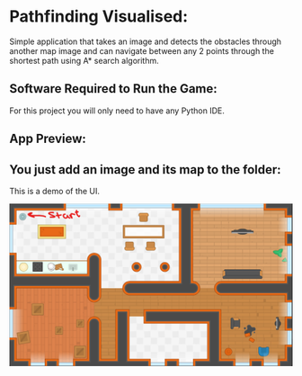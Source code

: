 # Pathfinding Visualised:

Simple application that takes an image and detects the obstacles through another map image and can navigate between any 2 points through the shortest path using A* search algorithm.

## Software Required to Run the Game:

For this project you will only need to have any Python IDE.

## App Preview:
<h2>You just add an image and its map to the folder:</h2>

<p>This is a demo of the UI.</p>
<img src="https://github.com/fares-h-moneim/Pathfinding-Visual/blob/main/demoo.png"></img>
